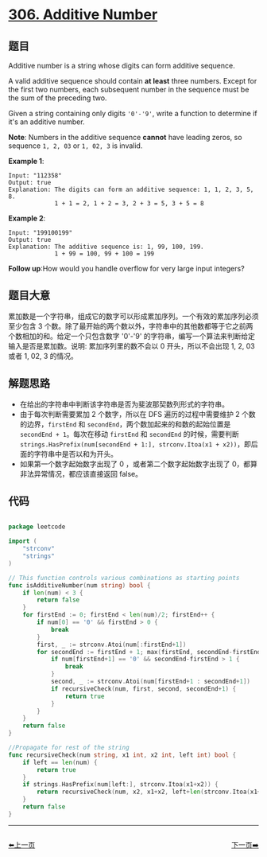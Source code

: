 # [306. Additive Number](https://leetcode.com/problems/additive-number/)


## 题目

Additive number is a string whose digits can form additive sequence.

A valid additive sequence should contain **at least** three numbers. Except for the first two numbers, each subsequent number in the sequence must be the sum of the preceding two.

Given a string containing only digits `'0'-'9'`, write a function to determine if it's an additive number.

**Note**: Numbers in the additive sequence **cannot** have leading zeros, so sequence `1, 2, 03` or `1, 02, 3` is invalid.

**Example 1**:

    Input: "112358"
    Output: true 
    Explanation: The digits can form an additive sequence: 1, 1, 2, 3, 5, 8. 
                 1 + 1 = 2, 1 + 2 = 3, 2 + 3 = 5, 3 + 5 = 8

**Example 2**:

    Input: "199100199"
    Output: true 
    Explanation: The additive sequence is: 1, 99, 100, 199. 
                 1 + 99 = 100, 99 + 100 = 199

**Follow up**:How would you handle overflow for very large input integers?


## 题目大意

累加数是一个字符串，组成它的数字可以形成累加序列。一个有效的累加序列必须至少包含 3 个数。除了最开始的两个数以外，字符串中的其他数都等于它之前两个数相加的和。给定一个只包含数字 '0'-'9' 的字符串，编写一个算法来判断给定输入是否是累加数。说明: 累加序列里的数不会以 0 开头，所以不会出现 1, 2, 03 或者 1, 02, 3 的情况。


## 解题思路

- 在给出的字符串中判断该字符串是否为斐波那契数列形式的字符串。
- 由于每次判断需要累加 2 个数字，所以在 DFS 遍历的过程中需要维护 2 个数的边界，`firstEnd` 和 `secondEnd`，两个数加起来的和数的起始位置是 `secondEnd + 1`。每次在移动 `firstEnd` 和 `secondEnd` 的时候，需要判断 `strings.HasPrefix(num[secondEnd + 1:], strconv.Itoa(x1 + x2))`，即后面的字符串中是否以和为开头。
- 如果第一个数字起始数字出现了 0 ，或者第二个数字起始数字出现了 0，都算非法异常情况，都应该直接返回 false。



## 代码

```go

package leetcode

import (
    "strconv"
    "strings"
)

// This function controls various combinations as starting points
func isAdditiveNumber(num string) bool {
    if len(num) < 3 {
        return false
    }
    for firstEnd := 0; firstEnd < len(num)/2; firstEnd++ {
        if num[0] == '0' && firstEnd > 0 {
            break
        }
        first, _ := strconv.Atoi(num[:firstEnd+1])
        for secondEnd := firstEnd + 1; max(firstEnd, secondEnd-firstEnd) <= len(num)-secondEnd; secondEnd++ {
            if num[firstEnd+1] == '0' && secondEnd-firstEnd > 1 {
                break
            }
            second, _ := strconv.Atoi(num[firstEnd+1 : secondEnd+1])
            if recursiveCheck(num, first, second, secondEnd+1) {
                return true
            }
        }
    }
    return false
}

//Propagate for rest of the string
func recursiveCheck(num string, x1 int, x2 int, left int) bool {
    if left == len(num) {
        return true
    }
    if strings.HasPrefix(num[left:], strconv.Itoa(x1+x2)) {
        return recursiveCheck(num, x2, x1+x2, left+len(strconv.Itoa(x1+x2)))
    }
    return false
}

```


----------------------------------------------
<div style="display: flex;justify-content: space-between;align-items: center;">
<p><a href="https://books.halfrost.com/leetcode/ChapterFour/0300~0399/0304.Range-Sum-Query-2D-Immutable/">⬅️上一页</a></p>
<p><a href="https://books.halfrost.com/leetcode/ChapterFour/0300~0399/0307.Range-Sum-Query-Mutable/">下一页➡️</a></p>
</div>
